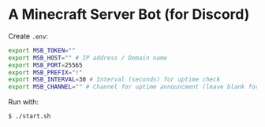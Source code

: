 # A Minecraft Server Bot (for Discord)

Create `.env`:
```sh
export MSB_TOKEN=""
export MSB_HOST="" # IP address / Domain name
export MSB_PORT=25565
export MSB_PREFIX="!"
export MSB_INTERVAL=30 # Interval (seconds) for uptime check
export MSB_CHANNEL="" # Channel for uptime announcment (leave blank for none)
```

Run with:
```sh
$ ./start.sh
```
